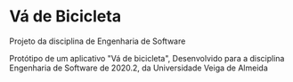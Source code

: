 # Vá de Bicicleta
Projeto da disciplina de Engenharia de Software

Protótipo de um aplicativo "Vá de bicicleta",
Desenvolvido para a disciplina Engenharia de Software de 2020.2, da Universidade Veiga de Almeida
